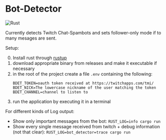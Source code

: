 # Bot-Detector

![Rust](https://github.com/MoBlaa/bot-detector/workflows/Rust/badge.svg)

Currently detects Twitch Chat-Spambots and sets follower-only mode if to many mesages are sent.

Setup: 

0. Install rust through [rustup](https://rustup.rs/)
1. download appropriate binary from releases and make it executable if necessary
2. in the root of the project create a file `.env` containing the following:
    ```dotenv
    BDET_TOKEN=oauth token received at https://twitchapps.com/tmi/
    BDET_NICK=The lowercase nickname of the user matching the token
    BDET_CHANNEL=channel to listen to
    ```
3. run the application by executing it in a terminal

For different kinds of Log output:

- Show only important messages from the bot: `RUST_LOG=info cargo run`
- Show every single message received from twitch + debug information (not that clear): `RUST_LOG=bot_detector=trace cargo run`
